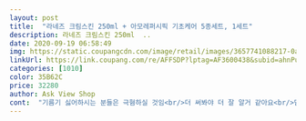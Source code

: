 ```yaml
---
layout: post 
title:  "라네즈 크림스킨 250ml + 아모레퍼시픽 기초케어 5종세트, 1세트" 
description: 라네즈 크림스킨 250ml  ..
date: 2020-09-19 06:58:49 
img: https://static.coupangcdn.com/image/retail/images/3657741088217-0ac99c3a-7da0-4eee-a29f-aadacf9b4795.jpg 
linkUrl: https://link.coupang.com/re/AFFSDP?lptag=AF3600438&subid=ahnPublicAsk&pageKey=1703770636&itemId=2899450171&vendorItemId=70888423362&traceid=V0-113-547489c167eac862 
categories: [1010] 
color: 35B62C 
price: 32280 
author: Ask View Shop 
cont:  "기름기 싫어하시는 분들은 극혐하실 것임<br/>더 써봐야 더 잘 알거 같아요<br/>믿고사는제품<br/>색깔이 마치 치즈 들어있는 액체 같아서 ㅎㅎ<br/>샘플로 이거 써보고 괜찮네 싶어서<br/>액상타입이지만 피부가 쫀득쫀득해집니다<br/>원래 유리아쥬 제모스 쓰다가<br/>이번엔 아예 큰통 시켰음<br/>저같은 건성들은 좋아하실 거고요<br/>저같은경우는 잘 배달이 왔어요.<br/> 쓰고 있는중인데, 일단 괜찮은거 같아요<br/>전 그것도 좋아요 ㅋㅋ<br/>진짜로 스킨만 발라도 반질반질한 제품이라<br/>향도 좋고 (뭔가 따뜻한 향)<br/>" 
---
```

